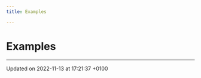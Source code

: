 ```yaml
---
title: Examples

---
```


# Examples







-------------------------------

Updated on 2022-11-13 at 17:21:37 +0100
